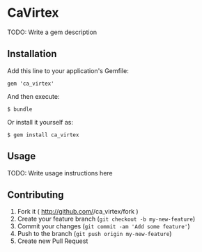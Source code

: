 # CaVirtex

TODO: Write a gem description

## Installation

Add this line to your application's Gemfile:

    gem 'ca_virtex'

And then execute:

    $ bundle

Or install it yourself as:

    $ gem install ca_virtex

## Usage

TODO: Write usage instructions here

## Contributing

1. Fork it ( http://github.com/<my-github-username>/ca_virtex/fork )
2. Create your feature branch (`git checkout -b my-new-feature`)
3. Commit your changes (`git commit -am 'Add some feature'`)
4. Push to the branch (`git push origin my-new-feature`)
5. Create new Pull Request
